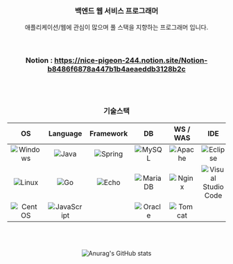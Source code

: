 ### <div align="center">백엔드 웹 서비스 프로그래머</div>

<div align="center">애플리케이션/웹에 관심이 많으며 풀 스택을 지향하는 프로그래머 입니다.</div>
<br>
<br>

### <div align="center">Notion : https://nice-pigeon-244.notion.site/Notion-b8486f6878a447b1b4aeaeddb3128b2c</div>
<br>
<br>

### <div align="center">기술스택</div>

<div align="center">

| OS | Language | Framework | DB | WS / WAS | IDE |
|:--:|:--------:|:---------:|:--:|:--------:|:---:|
|![Windows](https://img.shields.io/badge/Windows-0078D6?style=for-the-badge&logo=windows&logoColor=white)|![Java](https://img.shields.io/badge/java-%23ED8B00.svg?style=for-the-badge&logo=java&logoColor=white)|![Spring](https://img.shields.io/badge/spring-%236DB33F.svg?style=for-the-badge&logo=spring&logoColor=white)|![MySQL](https://img.shields.io/badge/mysql-%2300f.svg?style=for-the-badge&logo=mysql&logoColor=white)|![Apache](https://img.shields.io/badge/apache-%23D42029.svg?style=for-the-badge&logo=apache&logoColor=white)|![Eclipse](https://img.shields.io/badge/Eclipse-FE7A16.svg?style=for-the-badge&logo=Eclipse&logoColor=white)|
|![Linux](https://img.shields.io/badge/Linux-FCC624?style=for-the-badge&logo=linux&logoColor=black)|![Go](https://img.shields.io/badge/go-%2300ADD8.svg?style=for-the-badge&logo=go&logoColor=white)|![Echo](https://img.shields.io/badge/Golang-Echo-brightgreen)|![MariaDB](https://img.shields.io/badge/MariaDB-003545?style=for-the-badge&logo=mariadb&logoColor=white)|![Nginx](https://img.shields.io/badge/nginx-%23009639.svg?style=for-the-badge&logo=nginx&logoColor=white)|![Visual Studio Code](https://img.shields.io/badge/Visual%20Studio%20Code-0078d7.svg?style=for-the-badge&logo=visual-studio-code&logoColor=white)|
|![Cent OS](https://img.shields.io/badge/cent%20os-002260?style=for-the-badge&logo=centos&logoColor=F0F0F0)|![JavaScript](https://img.shields.io/badge/javascript-%23323330.svg?style=for-the-badge&logo=javascript&logoColor=%23F7DF1E)||![Oracle](https://img.shields.io/badge/Oracle-F80000?style=for-the-badge&logo=oracle&logoColor=white)|![Tomcat](https://img.shields.io/badge/Apache-Tomcat-brightgreen)|

</div>

<br>
<br>

<div align="center">

![Anurag's GitHub stats](https://github-readme-stats.vercel.app/api?username=rodvkf72&show_icons=true&theme=dark)

</div>
